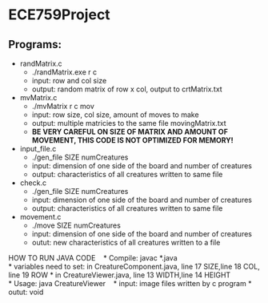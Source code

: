 # ECE759Project

## Programs:
  * randMatrix.c
    * ./randMatrix.exe r c
    *   input: row and col size
    *   output: random matrix of row x col, output to crtMatrix.txt
  * mvMatrix.c
    * ./mvMatrix r c mov
    *  input: row size, col size, amount of moves to make
    *  output: multiple matricies to the same file movingMatrix.txt
    *  **BE VERY CAREFUL ON SIZE OF MATRIX AND AMOUNT OF MOVEMENT, THIS CODE IS NOT OPTIMIZED FOR MEMORY!**
* input_file.c
    * ./gen_file SIZE numCreatures
    *   input: dimension of one side of the board and number of creatures
    *   output: characteristics of all creatures written to same file
* check.c
    * ./gen_file SIZE numCreatures
    *   input: dimension of one side of the board and number of creatures
    *   output: characteristics of all creatures written to same file
* movement.c
    * ./move SIZE numCreatures
    *  input: dimension of one side of the board and number of creatures
    *  outut: new characteristics of all creatures written to a file
      


HOW TO RUN JAVA CODE
    *  Compile: javac *.java     
    *  variables need to set:  in CreatureComponent.java, line 17 SIZE,line 18 COL, line 19 ROW
    *                          in CreatureViewer.java, line 13 WIDTH,line 14 HEIGHT   
    *  Usage: java CreatureViewer 
    *  input: image files written by c program
    *  outut: void
